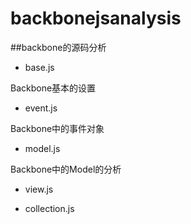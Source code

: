 backbonejsanalysis
==================

##backbone的源码分析

* base.js

Backbone基本的设置

* event.js

Backbone中的事件对象

* model.js

Backbone中的Model的分析

* view.js


* collection.js

